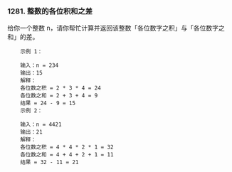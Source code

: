 ### 1281. 整数的各位积和之差



给你一个整数 n，请你帮忙计算并返回该整数「各位数字之积」与「各位数字之和」的差。

 
```
    示例 1：
    
    输入：n = 234
    输出：15 
    解释：
    各位数之积 = 2 * 3 * 4 = 24 
    各位数之和 = 2 + 3 + 4 = 9 
    结果 = 24 - 9 = 15
    示例 2：
    
    输入：n = 4421
    输出：21
    解释： 
    各位数之积 = 4 * 4 * 2 * 1 = 32 
    各位数之和 = 4 + 4 + 2 + 1 = 11 
    结果 = 32 - 11 = 21
```